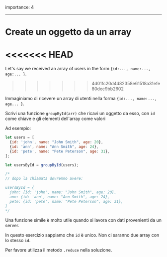 importance: 4

---

# Create un oggetto da un array

<<<<<<< HEAD
=======
Let's say we received an array of users in the form `{id:..., name:..., age:... }`.
>>>>>>> 4d01fc20d4d82358e61518a31efe80dec9bb2602

Immaginiamo di ricevere un array di utenti nella forma `{id:..., name:..., age... }`.

Scrivi una funzione `groupById(arr)` che ricavi un oggetto da esso, con `id` come chiave e gli elementi dell'array come valori

Ad esempio:

```js
let users = [
  {id: 'john', name: "John Smith", age: 20},
  {id: 'ann', name: "Ann Smith", age: 24},
  {id: 'pete', name: "Pete Peterson", age: 31},
];

let usersById = groupById(users);

/*
// dopo la chiamata dovremmo avere:

usersById = {
  john: {id: 'john', name: "John Smith", age: 20},
  ann: {id: 'ann', name: "Ann Smith", age: 24},
  pete: {id: 'pete', name: "Pete Peterson", age: 31},
}
*/
```

Una funzione simile è molto utile quando si lavora con dati provenienti da un server.

In questo esercizio sappiamo che `id` è unico. Non ci saranno due array con lo stesso `id`.

Per favore utilizza il metodo `.reduce` nella soluzione.
